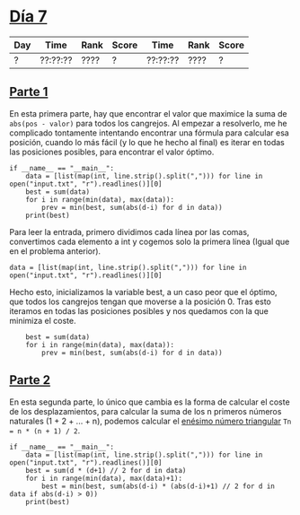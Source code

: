 # [Día 7](./)
| Day | Time     | Rank | Score | Time     | Rank | Score |
|-----|----------|------|-------|----------|------|-------|
| ?   | ??:??:?? | ???? | ?     | ??:??:?? | ???? | ?     |

## [Parte 1](./Sol1.py)
En esta primera parte, hay que encontrar el valor que maximice la suma de ```abs(pos - valor)``` para todos
los cangrejos. Al empezar a resolverlo, me he complicado tontamente intentando encontrar una fórmula para
calcular esa posición, cuando lo más fácil (y lo que he hecho al final) es iterar en todas las posiciones
posibles, para encontrar el valor óptimo.
```python3
if __name__ == "__main__":
    data = [list(map(int, line.strip().split(","))) for line in open("input.txt", "r").readlines()][0]
    best = sum(data)
    for i in range(min(data), max(data)):
        prev = min(best, sum(abs(d-i) for d in data))
    print(best)
```

Para leer la entrada, primero dividimos cada línea por las comas, convertimos cada elemento a int y cogemos
solo la primera línea (Igual que en el problema anterior).
```python3
data = [list(map(int, line.strip().split(","))) for line in open("input.txt", "r").readlines()][0]
```

Hecho esto, inicializamos la variable best, a un caso peor que el óptimo, que todos los cangrejos tengan que
moverse a la posición 0. Tras esto iteramos en todas las posiciones posibles y nos quedamos con la que minimiza
el coste.
```python3
    best = sum(data)
    for i in range(min(data), max(data)):
        prev = min(best, sum(abs(d-i) for d in data))
```

## [Parte 2](./Sol2.py)
En esta segunda parte, lo único que cambia es la forma de calcular el coste de los desplazamientos, para
calcular la suma de los n primeros números naturales (1 + 2 + ... + n), podemos calcular el [enésimo número
triangular](https://es.wikipedia.org/wiki/N%C3%BAmero_triangular) ```Tn = n * (n + 1) / 2```.
```python3
if __name__ == "__main__":
    data = [list(map(int, line.strip().split(","))) for line in open("input.txt", "r").readlines()][0]
    best = sum(d * (d+1) // 2 for d in data)
    for i in range(min(data), max(data)+1):
        best = min(best, sum(abs(d-i) * (abs(d-i)+1) // 2 for d in data if abs(d-i) > 0))
    print(best)
```
